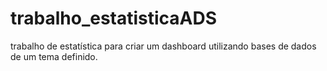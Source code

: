 # trabalho_estatisticaADS
trabalho de estatística para criar um dashboard utilizando bases de dados de um tema definido.
